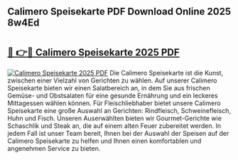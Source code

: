 ## Calimero Speisekarte PDF Download Online 2025 8w4Ed

# <h2><a href="http://gce8fvp.nevu.top/?p=Calimero+Speisekarte">🔗 👉🔴 Calimero Speisekarte 2025 PDF</a></h2>

[![Calimero Speisekarte 2025 PDF](https://i.imgur.com/dBaPXMq.png)](http://gce8fvp.nevu.top/?p=Calimero+Speisekarte)
Die Calimero Speisekarte ist die Kunst, zwischen einer Vielzahl von Gerichten zu wählen. Auf unserer Calimero Speisekarte bieten wir einen Salatbereich an, in dem Sie aus frischen Gemüse- und Obstsalaten für eine gesunde Ernährung und ein leckeres Mittagessen wählen können. Für Fleischliebhaber bietet unsere Calimero Speisekarte eine große Auswahl an Gerichten: Rindfleisch, Schweinefleisch, Huhn und Fisch. Unseren Auserwählten bieten wir Gourmet-Gerichte wie Schaschlik und Steak an, die auf einem alten Feuer zubereitet werden. In jedem Fall ist unser Team bereit, Ihnen bei der Auswahl der Speisen auf der Calimero Speisekarte zu helfen und Ihnen einen komfortablen und angenehmen Service zu bieten.
